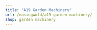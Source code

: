 ```yaml
---
title: "A19 Garden Machinery"
url: /easingwold/a19-garden-machinery/
shop: garden machinery
---
```

